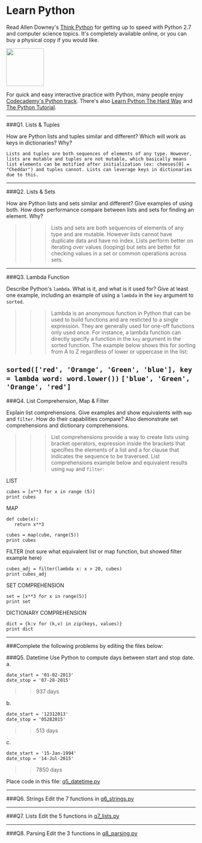 # Learn Python

Read Allen Downey's [Think Python](http://www.greenteapress.com/thinkpython/) for getting up to speed with Python 2.7 and computer science topics. It's completely available online, or you can buy a physical copy if you would like.

<a href="http://www.greenteapress.com/thinkpython/"><img src="img/think_python.png" style="width: 100px;" target="_blank"></a>

For quick and easy interactive practice with Python, many people enjoy [Codecademy's Python track](http://www.codecademy.com/en/tracks/python). There's also [Learn Python The Hard Way](http://learnpythonthehardway.org/book/) and [The Python Tutorial](https://docs.python.org/2/tutorial/).

---

###Q1. Lists &amp; Tuples

How are Python lists and tuples similar and different? Which will work as keys in dictionaries? Why?
```
Lists and tuples are both sequences of elements of any type. However, lists are mutable and tuples are not mutable, which basically means list elements can be motified after initialization (ex: cheeses[0] = "Cheddar") and tuples cannot. Lists can leverage keys in dictionaries due to this.
```
---

###Q2. Lists &amp; Sets

How are Python lists and sets similar and different? Give examples of using both. How does performance compare between lists and sets for finding an element. Why?

>>> Lists and sets are both sequences of elements of any type and are mutable. However lists cannot have duplicate data and have no index. Lists perform better on iterating over values (looping) but sets are better for checking values in a set or common operations across sets.
---

###Q3. Lambda Function

Describe Python's `lambda`. What is it, and what is it used for? Give at least one example, including an example of using a `lambda` in the `key` argument to `sorted`.

>>> Lambda is an anonymous function in Python that can be used to build functions and are resticted to a single expression. They are generally used for one-off functions only used once. For instance, a lambda function can directly specify a function in the `key` argument in the sorted function. The example below shows this for sorting from A to Z regardless of lower or uppercase in the list:

```sorted(['red', 'Orange', 'Green', 'blue'], key = lambda word: word.lower())```
```['blue', 'Green', 'Orange', 'red']```
---

###Q4. List Comprehension, Map &amp; Filter

Explain list comprehensions. Give examples and show equivalents with `map` and `filter`. How do their capabilities compare? Also demonstrate set comprehensions and dictionary comprehensions.

>>>List comprehensions provide a way to create lists using bracket operators, expression inside the brackets that specifies the elements of a list and a for clause that indicates the sequence to be traversed. List comprehensions example below and equivalent results using `map` and `filter`:

LIST
```
cubes = [x**3 for x in range (5)]
print cubes

```
MAP
```
def cube(x):
   return x**3

cubes = map(cube, range(5))
print cubes
```

FILTER (not sure what equivalent list or map function, but showed filter example here)
```
cubes_adj = filter(lambda x: x > 20, cubes)
print cubes_adj
```

SET COMPREHENSION
```
set = [x**3 for x in range(5)]
print set
```

DICTIONARY COMPREHENSION
```
dict = {k:v for (k,v) in zip(keys, values)}
print dict
```

---

###Complete the following problems by editing the files below:

###Q5. Datetime
Use Python to compute days between start and stop date.   
a.  

```
date_start = '01-02-2013'    
date_stop = '07-28-2015'
```
>> 937 days

b.  
```
date_start = '12312013'  
date_stop = '05282015'  
```
>> 513 days 

c. 
```
date_start = '15-Jan-1994'      
date_stop = '14-Jul-2015'  
```
>> 7850 days

Place code in this file: [q5_datetime.py](python/q5_datetime.py)

---

###Q6. Strings
Edit the 7 functions in [q6_strings.py](python/q6_strings.py)

---

###Q7. Lists
Edit the 5 functions in [q7_lists.py](python/q7_lists.py)

---

###Q8. Parsing
Edit the 3 functions in [q8_parsing.py](python/q8_parsing.py)





